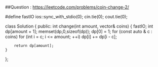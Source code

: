 ##Question : https://leetcode.com/problems/coin-change-2/

#define fastIO ios::sync_with_stdio(0); cin.tie(0); cout.tie(0); 

class Solution {
public:
    int change(int amount, vector<int>& coins) {
	fastIO;
        int dp[amount + 1];
        memset(dp,0,sizeof(dp));
        dp[0] = 1;
        for (const auto & c : coins) 
            for (int i = c; i <= amount; ++i) 
                dp[i] += dp[i - c];    
        
        return dp[amount];
    }
};
